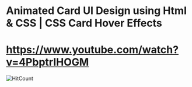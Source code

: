 # Animated Card UI Design using Html & CSS | CSS Card Hover Effects
# https://www.youtube.com/watch?v=4PbptrIHOGM

![HitCount](https://i.ytimg.com/vi/4PbptrIHOGM/maxresdefault.jpg)
